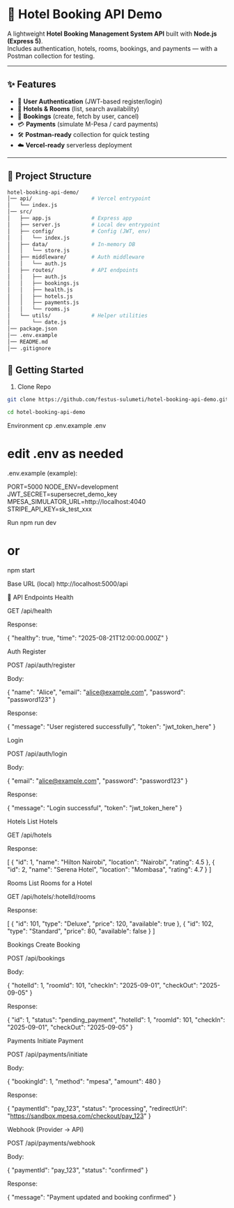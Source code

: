# 🏨 Hotel Booking API Demo

A lightweight **Hotel Booking Management System API** built with **Node.js (Express 5)**.  
Includes authentication, hotels, rooms, bookings, and payments — with a Postman collection for testing.  

---

## ✨ Features
- 🔐 **User Authentication** (JWT-based register/login)  
- 🏨 **Hotels & Rooms** (list, search availability)  
- 📅 **Bookings** (create, fetch by user, cancel)  
- 💳 **Payments** (simulate M-Pesa / card payments)  
- 🛠 **Postman-ready** collection for quick testing  
- ☁️ **Vercel-ready** serverless deployment  

---

## 📂 Project Structure
```bash
hotel-booking-api-demo/
│── api/                   # Vercel entrypoint
│   └── index.js
│── src/
│   ├── app.js             # Express app
│   ├── server.js          # Local dev entrypoint
│   ├── config/            # Config (JWT, env)
│   │   └── index.js
│   ├── data/              # In-memory DB
│   │   └── store.js
│   ├── middleware/        # Auth middleware
│   │   └── auth.js
│   ├── routes/            # API endpoints
│   │   ├── auth.js
│   │   ├── bookings.js
│   │   ├── health.js
│   │   ├── hotels.js
│   │   ├── payments.js
│   │   └── rooms.js
│   └── utils/             # Helper utilities
│       └── date.js
│── package.json
│── .env.example
│── README.md
│── .gitignore
```
## 🚀 Getting Started
1. Clone Repo
```bash
git clone https://github.com/festus-sulumeti/hotel-booking-api-demo.git

```
```bash
cd hotel-booking-api-demo

```

Environment
cp .env.example .env
# edit .env as needed


.env.example (example):

PORT=5000
NODE_ENV=development
JWT_SECRET=supersecret_demo_key
MPESA_SIMULATOR_URL=http://localhost:4040
STRIPE_API_KEY=sk_test_xxx

Run
npm run dev
# or
npm start

Base URL (local)
http://localhost:5000/api

🧭 API Endpoints
Health

GET /api/health

Response:

{ "healthy": true, "time": "2025-08-21T12:00:00.000Z" }

Auth
Register

POST /api/auth/register

Body:

{
  "name": "Alice",
  "email": "alice@example.com",
  "password": "password123"
}


Response:

{
  "message": "User registered successfully",
  "token": "jwt_token_here"
}

Login

POST /api/auth/login

Body:

{
  "email": "alice@example.com",
  "password": "password123"
}


Response:

{
  "message": "Login successful",
  "token": "jwt_token_here"
}

Hotels
List Hotels

GET /api/hotels

Response:

[
  { "id": 1, "name": "Hilton Nairobi", "location": "Nairobi", "rating": 4.5 },
  { "id": 2, "name": "Serena Hotel", "location": "Mombasa", "rating": 4.7 }
]

Rooms
List Rooms for a Hotel

GET /api/hotels/:hotelId/rooms

Response:

[
  { "id": 101, "type": "Deluxe", "price": 120, "available": true },
  { "id": 102, "type": "Standard", "price": 80, "available": false }
]

Bookings
Create Booking

POST /api/bookings

Body:

{
  "hotelId": 1,
  "roomId": 101,
  "checkIn": "2025-09-01",
  "checkOut": "2025-09-05"
}


Response:

{
  "id": 1,
  "status": "pending_payment",
  "hotelId": 1,
  "roomId": 101,
  "checkIn": "2025-09-01",
  "checkOut": "2025-09-05"
}

Payments
Initiate Payment

POST /api/payments/initiate

Body:

{
  "bookingId": 1,
  "method": "mpesa",
  "amount": 480
}


Response:

{
  "paymentId": "pay_123",
  "status": "processing",
  "redirectUrl": "https://sandbox.mpesa.com/checkout/pay_123"
}

Webhook (Provider → API)

POST /api/payments/webhook

Body:

{
  "paymentId": "pay_123",
  "status": "confirmed"
}


Response:

{ "message": "Payment updated and booking confirmed" }